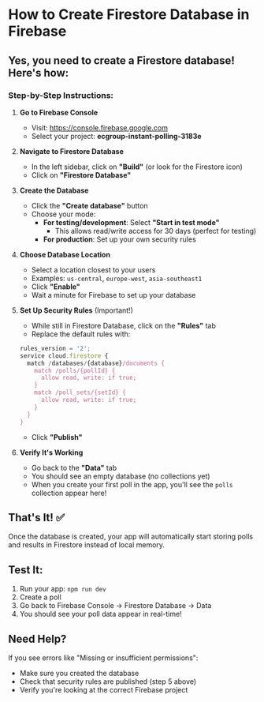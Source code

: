 # How to Create Firestore Database in Firebase

## Yes, you need to create a Firestore database! Here's how:

### Step-by-Step Instructions:

1. **Go to Firebase Console**
   - Visit: https://console.firebase.google.com
   - Select your project: **ecgroup-instant-polling-3183e**

2. **Navigate to Firestore Database**
   - In the left sidebar, click on **"Build"** (or look for the Firestore icon)
   - Click on **"Firestore Database"**

3. **Create the Database**
   - Click the **"Create database"** button
   - Choose your mode:
     - **For testing/development**: Select **"Start in test mode"**
       - This allows read/write access for 30 days (perfect for testing)
     - **For production**: Set up your own security rules
   
4. **Choose Database Location**
   - Select a location closest to your users
   - Examples: `us-central`, `europe-west`, `asia-southeast1`
   - Click **"Enable"**
   - Wait a minute for Firebase to set up your database

5. **Set Up Security Rules** (Important!)
   - While still in Firestore Database, click on the **"Rules"** tab
   - Replace the default rules with:
   ```javascript
   rules_version = '2';
   service cloud.firestore {
     match /databases/{database}/documents {
       match /polls/{pollId} {
         allow read, write: if true;
       }
       match /poll_sets/{setId} {
         allow read, write: if true;
       }
     }
   }
   ```
   - Click **"Publish"**

6. **Verify It's Working**
   - Go back to the **"Data"** tab
   - You should see an empty database (no collections yet)
   - When you create your first poll in the app, you'll see the `polls` collection appear here!

## That's It! ✅

Once the database is created, your app will automatically start storing polls and results in Firestore instead of local memory.

## Test It:
1. Run your app: `npm run dev`
2. Create a poll
3. Go back to Firebase Console → Firestore Database → Data
4. You should see your poll data appear in real-time!

## Need Help?
If you see errors like "Missing or insufficient permissions":
- Make sure you created the database
- Check that security rules are published (step 5 above)
- Verify you're looking at the correct Firebase project

